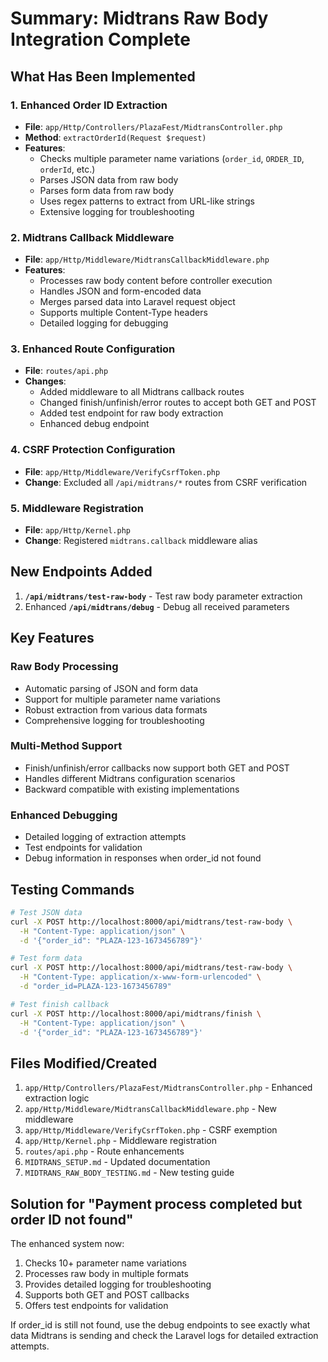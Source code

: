 # Summary: Midtrans Raw Body Integration Complete

## What Has Been Implemented

### 1. Enhanced Order ID Extraction
- **File**: `app/Http/Controllers/PlazaFest/MidtransController.php`
- **Method**: `extractOrderId(Request $request)`
- **Features**:
  - Checks multiple parameter name variations (`order_id`, `ORDER_ID`, `orderId`, etc.)
  - Parses JSON data from raw body
  - Parses form data from raw body
  - Uses regex patterns to extract from URL-like strings
  - Extensive logging for troubleshooting

### 2. Midtrans Callback Middleware
- **File**: `app/Http/Middleware/MidtransCallbackMiddleware.php`
- **Features**:
  - Processes raw body content before controller execution
  - Handles JSON and form-encoded data
  - Merges parsed data into Laravel request object
  - Supports multiple Content-Type headers
  - Detailed logging for debugging

### 3. Enhanced Route Configuration
- **File**: `routes/api.php`
- **Changes**:
  - Added middleware to all Midtrans callback routes
  - Changed finish/unfinish/error routes to accept both GET and POST
  - Added test endpoint for raw body extraction
  - Enhanced debug endpoint

### 4. CSRF Protection Configuration
- **File**: `app/Http/Middleware/VerifyCsrfToken.php`
- **Change**: Excluded all `/api/midtrans/*` routes from CSRF verification

### 5. Middleware Registration
- **File**: `app/Http/Kernel.php`
- **Change**: Registered `midtrans.callback` middleware alias

## New Endpoints Added

1. **`/api/midtrans/test-raw-body`** - Test raw body parameter extraction
2. Enhanced **`/api/midtrans/debug`** - Debug all received parameters

## Key Features

### Raw Body Processing
- Automatic parsing of JSON and form data
- Support for multiple parameter name variations
- Robust extraction from various data formats
- Comprehensive logging for troubleshooting

### Multi-Method Support
- Finish/unfinish/error callbacks now support both GET and POST
- Handles different Midtrans configuration scenarios
- Backward compatible with existing implementations

### Enhanced Debugging
- Detailed logging of extraction attempts
- Test endpoints for validation
- Debug information in responses when order_id not found

## Testing Commands

```bash
# Test JSON data
curl -X POST http://localhost:8000/api/midtrans/test-raw-body \
  -H "Content-Type: application/json" \
  -d '{"order_id": "PLAZA-123-1673456789"}'

# Test form data
curl -X POST http://localhost:8000/api/midtrans/test-raw-body \
  -H "Content-Type: application/x-www-form-urlencoded" \
  -d "order_id=PLAZA-123-1673456789"

# Test finish callback
curl -X POST http://localhost:8000/api/midtrans/finish \
  -H "Content-Type: application/json" \
  -d '{"order_id": "PLAZA-123-1673456789"}'
```

## Files Modified/Created

1. `app/Http/Controllers/PlazaFest/MidtransController.php` - Enhanced extraction logic
2. `app/Http/Middleware/MidtransCallbackMiddleware.php` - New middleware
3. `app/Http/Middleware/VerifyCsrfToken.php` - CSRF exemption
4. `app/Http/Kernel.php` - Middleware registration
5. `routes/api.php` - Route enhancements
6. `MIDTRANS_SETUP.md` - Updated documentation
7. `MIDTRANS_RAW_BODY_TESTING.md` - New testing guide

## Solution for "Payment process completed but order ID not found"

The enhanced system now:
1. Checks 10+ parameter name variations
2. Processes raw body in multiple formats
3. Provides detailed logging for troubleshooting
4. Supports both GET and POST callbacks
5. Offers test endpoints for validation

If order_id is still not found, use the debug endpoints to see exactly what data Midtrans is sending and check the Laravel logs for detailed extraction attempts.
